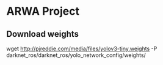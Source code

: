 # ARWA Project
## Download weights
wget http://pjreddie.com/media/files/yolov3-tiny.weights -P darknet_ros/darknet_ros/yolo_network_config/weights/
